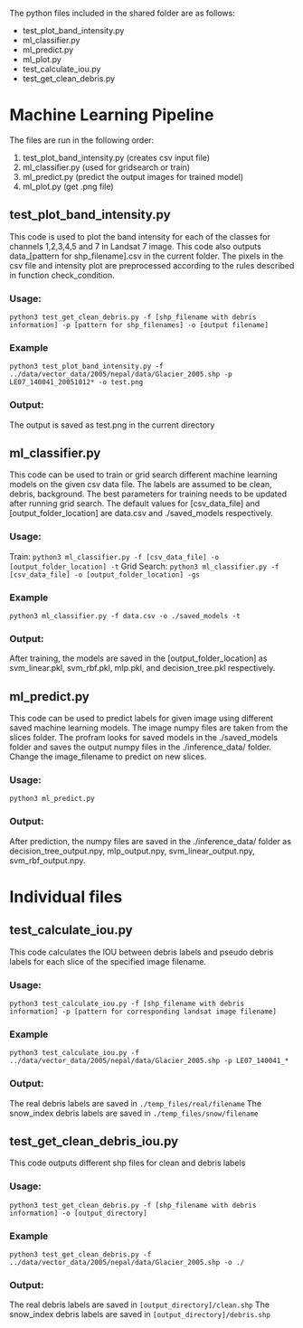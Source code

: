 The python files included in the shared folder are as follows:
  - test_plot_band_intensity.py
  - ml_classifier.py
  - ml_predict.py
  - ml_plot.py
  - test_calculate_iou.py
  - test_get_clean_debris.py

# Machine Learning Pipeline
The files are run in the following order:
  1. test_plot_band_intensity.py (creates csv input file)
  2. ml_classifier.py (used for gridsearch or train)
  3. ml_predict.py (predict the output images for trained model)
  4. ml_plot.py (get .png file)

## test_plot_band_intensity.py
This code is used to plot the band intensity for each of the classes for channels 1,2,3,4,5 and 7 in Landsat 7 image. This code also outputs data_[pattern for shp_filename].csv in the current folder. The pixels in the csv file and intensity plot are preprocessed according to the rules described in function check_condition.

### Usage: 
```python3 test_get_clean_debris.py -f [shp_filename with debris information] -p [pattern for shp_filenames] -o [output filename]```
### Example 
```python3 test_plot_band_intensity.py -f ../data/vector_data/2005/nepal/data/Glacier_2005.shp -p LE07_140041_20051012* -o test.png```
### Output:   
The output is saved as test.png in the current directory

## ml_classifier.py
This code can be used to train or grid search different machine learning models on the given csv data file. The labels are assumed to be clean, debris, background. The best parameters for training needs to be updated after running grid search. The default values for [csv_data_file] and [output_folder_location] are data.csv and ./saved_models respectively.

### Usage: 
Train: ```python3 ml_classifier.py -f [csv_data_file] -o [output_folder_location] -t```
Grid Search: ```python3 ml_classifier.py -f [csv_data_file] -o [output_folder_location] -gs```
### Example 
```python3 ml_classifier.py -f data.csv -o ./saved_models -t```
### Output:   
After training, the models are saved in the [output_folder_location] as svm_linear.pkl, svm_rbf.pkl, mlp.pkl, and decision_tree.pkl respectively.

## ml_predict.py
This code can be used to predict labels for given image using different saved machine learning models. The image numpy files are taken from the slices folder. The profram looks for saved models in the ./saved_models folder and saves the output numpy files in the ./inference_data/ folder. Change the image_filename to predict on new slices.

### Usage: 
```python3 ml_predict.py```
### Output:   
After prediction, the numpy files are saved in the ./inference_data/ folder as decision_tree_output.npy, mlp_output.npy, svm_linear_output.npy, svm_rbf_output.npy.

# Individual files

## test_calculate_iou.py
This code calculates the IOU between debris labels and pseudo debris labels for each slice of the specified image filename.
### Usage: 
```python3 test_calculate_iou.py -f [shp_filename with debris information] -p [pattern for corresponding landsat image filename]```
### Example 
```python3 test_calculate_iou.py -f ../data/vector_data/2005/nepal/data/Glacier_2005.shp -p LE07_140041_*```
### Output:   
The real debris labels are saved in ```./temp_files/real/filename```
The snow_index debris labels are saved in ```./temp_files/snow/filename ```

## test_get_clean_debris_iou.py
This code outputs different shp files for clean and debris labels 
### Usage: 
```python3 test_get_clean_debris.py -f [shp_filename with debris information] -o [output_directory]```
### Example 
```python3 test_get_clean_debris.py -f ../data/vector_data/2005/nepal/data/Glacier_2005.shp -o ./```
### Output:   
The real debris labels are saved in ```[output_directory]/clean.shp```
The snow_index debris labels are saved in ```[output_directory]/debris.shp```
